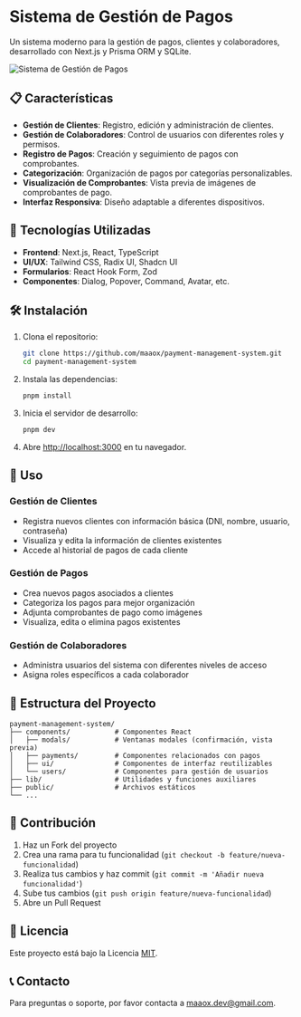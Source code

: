 # Sistema de Gestión de Pagos

Un sistema moderno para la gestión de pagos, clientes y colaboradores, desarrollado con Next.js y Prisma ORM y SQLite.

![Sistema de Gestión de Pagos](https://via.placeholder.com/1200x600?text=Sistema+de+Gesti%C3%B3n+de+Pagos)

## 📋 Características

- **Gestión de Clientes**: Registro, edición y administración de clientes.
- **Gestión de Colaboradores**: Control de usuarios con diferentes roles y permisos.
- **Registro de Pagos**: Creación y seguimiento de pagos con comprobantes.
- **Categorización**: Organización de pagos por categorías personalizables.
- **Visualización de Comprobantes**: Vista previa de imágenes de comprobantes de pago.
- **Interfaz Responsiva**: Diseño adaptable a diferentes dispositivos.

## 🚀 Tecnologías Utilizadas

- **Frontend**: Next.js, React, TypeScript
- **UI/UX**: Tailwind CSS, Radix UI, Shadcn UI
- **Formularios**: React Hook Form, Zod
- **Componentes**: Dialog, Popover, Command, Avatar, etc.

## 🛠️ Instalación

1. Clona el repositorio:

   ```bash
   git clone https://github.com/maaox/payment-management-system.git
   cd payment-management-system
   ```

2. Instala las dependencias:

   ```bash
   pnpm install
   ```

3. Inicia el servidor de desarrollo:

   ```bash
   pnpm dev
   ```

4. Abre [http://localhost:3000](http://localhost:3000) en tu navegador.

## 📱 Uso

### Gestión de Clientes

- Registra nuevos clientes con información básica (DNI, nombre, usuario, contraseña)
- Visualiza y edita la información de clientes existentes
- Accede al historial de pagos de cada cliente

### Gestión de Pagos

- Crea nuevos pagos asociados a clientes
- Categoriza los pagos para mejor organización
- Adjunta comprobantes de pago como imágenes
- Visualiza, edita o elimina pagos existentes

### Gestión de Colaboradores

- Administra usuarios del sistema con diferentes niveles de acceso
- Asigna roles específicos a cada colaborador

## 🔧 Estructura del Proyecto

```
payment-management-system/
├── components/           # Componentes React
│   ├── modals/           # Ventanas modales (confirmación, vista previa)
│   ├── payments/         # Componentes relacionados con pagos
│   ├── ui/               # Componentes de interfaz reutilizables
│   └── users/            # Componentes para gestión de usuarios
├── lib/                  # Utilidades y funciones auxiliares
├── public/               # Archivos estáticos
└── ...
```

## 🤝 Contribución

1. Haz un Fork del proyecto
2. Crea una rama para tu funcionalidad (`git checkout -b feature/nueva-funcionalidad`)
3. Realiza tus cambios y haz commit (`git commit -m 'Añadir nueva funcionalidad'`)
4. Sube tus cambios (`git push origin feature/nueva-funcionalidad`)
5. Abre un Pull Request

## 📄 Licencia

Este proyecto está bajo la Licencia [MIT](LICENSE).

## 📞 Contacto

Para preguntas o soporte, por favor contacta a [maaox.dev@gmail.com](mailto:maaox.dev@gmail.com).
